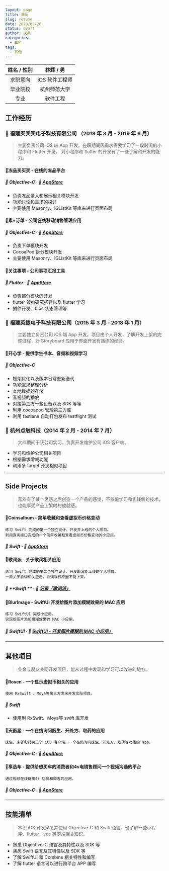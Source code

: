 ```yaml
---
layout: page
title: 简历
slug: resume
date: 2020/05/26
status: draft
author: 灰桑
categories: 
  - 其他
tags: 
  - 其他
---
```


| 姓名 / 性别 |   林辉 / 男    |
| :---------: | :------------: |
|  求职意向   | iOS 软件工程师 |
|  毕业院校   |  杭州师范大学  |
|    专业     |    软件工程    |

工作经历
----

### 🏢 福建买买买电子科技有限公司 （2018 年 3 月 - 2019 年 6 月）

> 主要负责公司 iOS 端 App 开发。在职期间因需求需要学习了一段时间的小程序和 Flutter 开发， 对小程序和 flutter 的开发有了一些了解和开发的能力。

#### 📱冻品买买买 - 在线的冻品平台

#####  🔖 **Objective-C**  ·  📌 [**AppStore**](https://apps.apple.com/cn/app/id1385360807 )

* 负责冻品录入和展示相关模块开发
* 功能讨论和需求的探讨
* 主要使用 Masonry、IGListKit 等库来进行页面布局

  

#### 📱素+订单 - 公司在线移动销售管理应用

##### 🔖 **Objective-C**   ·  📌 [**AppStore**](https://apps.apple.com/cn/app/id1469013207)

*   负责下单模块开发
*   CocoaPod 拆分模块开发
*   主要使用 Masonry、IGListKit 等库来进行页面布局



#### 📱关注事项 - 公司事项汇报工具

##### 🔖 **Flutter**       ·  📌 [**AppStore**  ](https://itunes.apple.com/cn/app/关注事项/id1448446851?l=en&mt=8)

*   负责部分模块的开发
*   flutter 架构研究搭建以及 flutter 学习
*   插件开发、bloc 状态管理等



### 🏢 福建英捷电子科技有限公司（2015 年 3 月 - 2018 年 1 月）

> 主要独立负责公司 iOS 端 App 开发。项目由个人开发，了解开发上架的完整过程，对 Storyboard 应用于界面开发有熟练的经验。

#### 📱开心学 - 提供学生书本、音频和视频学习

##### 🔖 **Objective-C**

* 框架优化以及版本日常更新迭代
* 功能需求整理分析
* 本地数据的存储
* 音视频的播放
* 对接第三方一些设备以及 SDK 等等
* 利用 cocoapod 管理第三方库
* 利用 fastlane 自动打包发布 testflight 测试

  

### 🏢 杭州点触科技（2014 年 2 月 - 2014 年 7 月）

> 大四期间于该公司实习，负责开发维护公司 iOS 客户端。

* 学习和维护公司相关项目
* 根据需求增减功能
* 利用多 target 开发相似项目

------

## Side Projects

> 喜欢有了某个灵感之后创造一个产品的感觉，不仅能学习和实践新的技术，也能享受产品上架时的成就感。

#### 📱Coinsalbum - 简单收藏和查看虚拟币价格变动

```
练习 Swift 完成的第一个独立设计、开发并上线的个人项目。
利用查询接口完成的一个简单收藏和查看虚拟币价格变动的小应用。
```

##### 🔖 **Swift**  ·  📌 [**AppStore**](https://itunes.apple.com/cn/app/coinsalbum/id1437463750?l=en&mt=8) 



#### 📱歌词派 - 关于歌词相关应用

```
练习 Swift 完成的第二个独立设计、开发却没能上线的个人项目。
一款关于歌词相关应用。歌词版权原因不能上架。
```

#####  🔖 **Swift ** · 📌 [**记录「歌词派」**](https://code.linsyorozuya.com/archives/记录「歌词派」/)   



#### 📱BlurImage - SwiftUI 开发给图片添加模糊效果的 MAC 应用

```
练习 SwiftUI 完成小应用。
实现给图片添加模糊效果的 MAC 小应用。
```

##### 🔖 **SwiftUI**  ·  📌 [**SwiftUI - 开发图片模糊的 MAC 小应用」**](https://code.linsyorozuya.com/archives/SwiftUI%20-%20开发图片模糊的%20MAC%20小应用/) 

------

## 其他项目

> 业余与朋友共同开发项目，能从过程中发现和学习可以改进的地方。

#### 📱Rosen - 一个显示虚拟币相关的应用

```
使用 RxSwift 、Moya等第三方库来开发实际项目。
```

##### 🔖 **Swift**

* 使用到 RxSwift、Moya等 swift 库开发

  

#### 📱天医星 - 一个在线询问医生、开处方、取药的应用

```
医生、患者和药房三个 iOS 客户端。一个在线询问医生、开处方、取药等功能的 app。
```

##### 🔖 **Objective-C**  ·  📌 [**AppStore**](https://itunes.apple.com/cn/app/id1055257513?mt=8&at=1l3vntR&ct=qm)   



#### 📱享选车 - 提供给想买车的消费者和4s电销售顾问一个视频沟通的平台

```
通过视频在线链接4s 店员和顾客的应用。
```

##### 🔖 **Objective-C**  ·  📌 [**AppStore** ](https://geo.itunes.apple.com/us/app/享好车/id1323700255?mt=8&uo=4&at=1001lxLB)

------

技能清单
----

> 本职 iOS 开发熟悉并使用 Objective-C 和 Swift 语言。也了解一些小程序、flutter、vue 等前端相关知识。

*   熟悉 Objective-C 语言及其特性以及 SDK 等
*   熟悉 Swift 语言及其特性以及 SDK 等
*   了解 SwiftUI 和 Combine 相关特性和编写
*   了解 flutter 语言可以进行跨平台 APP 编写


